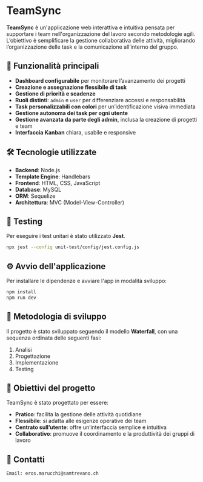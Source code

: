 # TeamSync

**TeamSync** è un'applicazione web interattiva e intuitiva pensata per supportare i team nell'organizzazione del lavoro secondo metodologie agili. L’obiettivo è semplificare la gestione collaborativa delle attività, migliorando l’organizzazione delle task e la comunicazione all’interno del gruppo.

## 🚀 Funzionalità principali

- **Dashboard configurabile** per monitorare l’avanzamento dei progetti
- **Creazione e assegnazione flessibile di task**
- **Gestione di priorità e scadenze**
- **Ruoli distinti**: `admin` e `user` per differenziare accessi e responsabilità
- **Task personalizzabili con colori** per un’identificazione visiva immediata
- **Gestione autonoma dei task per ogni utente**
- **Gestione avanzata da parte degli admin**, inclusa la creazione di progetti e team
- **Interfaccia Kanban** chiara, usabile e responsive

## 🛠️ Tecnologie utilizzate

- **Backend**: Node.js
- **Template Engine**: Handlebars
- **Frontend**: HTML, CSS, JavaScript
- **Database**: MySQL
- **ORM**: Sequelize
- **Architettura**: MVC (Model-View-Controller)

## 🧪 Testing

Per eseguire i test unitari è stato utilizzato **Jest**.

```bash
npx jest --config unit-test/config/jest.config.js
```

## ⚙️ Avvio dell'applicazione

Per installare le dipendenze e avviare l'app in modalità sviluppo:

```bash
npm install
npm run dev
```

## 📐 Metodologia di sviluppo

Il progetto è stato sviluppato seguendo il modello **Waterfall**, con una sequenza ordinata delle seguenti fasi:

1. Analisi
2. Progettazione
3. Implementazione
4. Testing

## 🎯 Obiettivi del progetto

TeamSync è stato progettato per essere:

- **Pratico**: facilita la gestione delle attività quotidiane
- **Flessibile**: si adatta alle esigenze operative dei team
- **Centrato sull’utente**: offre un’interfaccia semplice e intuitiva
- **Collaborativo**: promuove il coordinamento e la produttività dei gruppi di lavoro

## 📜 Contatti

```bash
Email: eros.marucchi@samtrevano.ch
```
